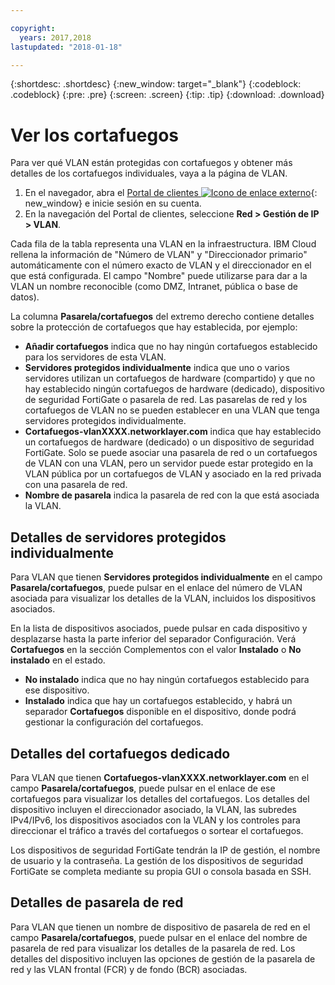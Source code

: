 ```yaml
---

copyright:
  years: 2017,2018
lastupdated: "2018-01-18"

---
```


{:shortdesc: .shortdesc}
{:new_window: target="_blank"}
{:codeblock: .codeblock}
{:pre: .pre}
{:screen: .screen}
{:tip: .tip}
{:download: .download}

# Ver los cortafuegos

Para ver qué VLAN están protegidas con cortafuegos y obtener más detalles de los cortafuegos individuales, vaya a la página de VLAN.

1. En el navegador, abra el [Portal de clientes ![Icono de enlace externo](../../icons/launch-glyph.svg "Icono de enlace externo")](https://control.softlayer.com/){: new_window} e inicie sesión en su cuenta.
2. En la navegación del Portal de clientes, seleccione **Red > Gestión de IP > VLAN**.

Cada fila de la tabla representa una VLAN en la infraestructura. IBM Cloud rellena la información de "Número de VLAN" y "Direccionador primario" automáticamente con el número exacto de VLAN y el direccionador en el que está configurada. El campo "Nombre" puede utilizarse para dar a la VLAN un nombre reconocible (como DMZ, Intranet, pública o base de datos).

La columna **Pasarela/cortafuegos** del extremo derecho contiene detalles sobre la protección de cortafuegos que hay establecida, por ejemplo:

- **Añadir cortafuegos** indica que no hay ningún cortafuegos establecido para los servidores de esta VLAN.
- **Servidores protegidos individualmente** indica que uno o varios servidores utilizan un cortafuegos de hardware (compartido) y que no hay establecido ningún cortafuegos de hardware (dedicado), dispositivo de seguridad FortiGate o pasarela de red. Las pasarelas de red y los cortafuegos de VLAN no se pueden establecer en una VLAN que tenga servidores protegidos individualmente.
- **Cortafuegos-vlanXXXX.networklayer.com** indica que hay establecido un cortafuegos de hardware (dedicado) o un dispositivo de seguridad FortiGate. Solo se puede asociar una pasarela de red o un cortafuegos de VLAN con una VLAN, pero un servidor puede estar protegido en la VLAN pública por un cortafuegos de VLAN y asociado en la red privada con una pasarela de red.
- **Nombre de pasarela** indica la pasarela de red con la que está asociada la VLAN.

## Detalles de servidores protegidos individualmente

Para VLAN que tienen **Servidores protegidos individualmente** en el campo **Pasarela/cortafuegos**, puede pulsar en el enlace del número de VLAN asociada para visualizar los detalles de la VLAN, incluidos los dispositivos asociados.

En la lista de dispositivos asociados, puede pulsar en cada dispositivo y desplazarse hasta la parte inferior del separador Configuración. Verá **Cortafuegos** en la sección Complementos con el valor **Instalado** o **No instalado** en el estado.

- **No instalado** indica que no hay ningún cortafuegos establecido para ese dispositivo.
- **Instalado** indica que hay un cortafuegos establecido, y habrá un separador **Cortafuegos** disponible en el dispositivo, donde podrá gestionar la configuración del cortafuegos.

## Detalles del cortafuegos dedicado

Para VLAN que tienen **Cortafuegos-vlanXXXX.networklayer.com** en el campo **Pasarela/cortafuegos**, puede pulsar en el enlace de ese cortafuegos para visualizar los detalles del cortafuegos. Los detalles del dispositivo incluyen el direccionador asociado, la VLAN, las subredes IPv4/IPv6, los dispositivos asociados con la VLAN y los controles para direccionar el tráfico a través del cortafuegos o sortear el cortafuegos.

Los dispositivos de seguridad FortiGate tendrán la IP de gestión, el nombre de usuario y la contraseña.  La gestión de los dispositivos de seguridad FortiGate se completa mediante su propia GUI o consola basada en SSH.

## Detalles de pasarela de red

Para VLAN que tienen un nombre de dispositivo de pasarela de red en el campo **Pasarela/cortafuegos**, puede pulsar en el enlace del nombre de pasarela de red para visualizar los detalles de la pasarela de red. Los detalles del dispositivo incluyen las opciones de gestión de la pasarela de red y las VLAN frontal (FCR) y de fondo (BCR) asociadas.
